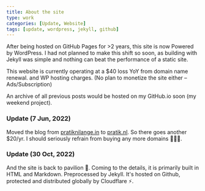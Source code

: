 ```yaml
---
title: About the site
type: work
categories: [Update, Website]
tags: [update, wordpress, jekyll, github]
---
```


After being hosted on GitHub Pages for >2 years, this site is now Powered by WordPress. I had not planned to make this shift so soon, as building with Jekyll was simple and nothing can beat the performance of a static site.

This website is currently operating at a $40 loss YoY from domain name renewal. and WP hosting charges. (No plan to monetize the site either – Ads/Subscription)

An archive of all previous posts would be hosted on my GitHub.io soon (my weekend project).

### Update (7 Jun, 2022)
Moved the blog from <a href="https://pratiknilange.in">pratiknilange.in</a> to <a href="https://pratik.nl">pratik.nl</a>. So there goes another $20/yr. I should seriously refrain from buying any more domains 🤦🏼‍♂️.

### Update (30 Oct, 2022)
And the site is back to pavilion 🦗. Coming to the details, it is primarily built in HTML and Markdown. Preprocessed by Jekyll. It's hosted on Github, protected and distributed globally by Cloudflare ⚡.